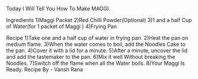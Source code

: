 Today I Will Tell You How To Make MAGGI.

Ingredients 
 1)Maggi Packet 
 2)Red Chilli Powder(Optional)
 3)1 and a half Cup of Water(for 1 packet of Maggi )
 4)Frying Pan

 Recipe
 1)Take one and a half cup of water in frying pan.
 2)Heat the pan on medium flame.
 3)When the water comes to boil, add the Noodles Cake to the pan.
 4)Cover it with a lid for a minute.
 5)After a minute, uncover the lid and add the tastemaker to the pan.
 6)Mix it well Without breaking the Noodles.
 7)Switch off the flame when all the Water boils.
 8)Your Maggi Is Ready.
     Recipe By - Vansh Rana                     